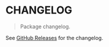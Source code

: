 # CHANGELOG

> Package changelog.

See [GitHub Releases](https://github.com/stdlib-js/ndarray-iter-matrices/releases) for the changelog.